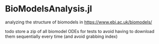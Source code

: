 # BioModelsAnalysis.jl

analyzing the structure of biomodels in https://www.ebi.ac.uk/biomodels/

todo store a zip of all biomodel ODEs for tests to avoid having to download them sequentially every time (and avoid grabbing index)
